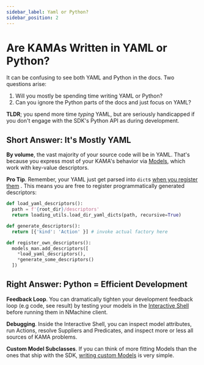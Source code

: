 ```yaml
---
sidebar_label: Yaml or Python?
sidebar_position: 2
---
```


# Are KAMAs Written in YAML or Python?

It can be confusing to see both YAML and Python in the docs. Two questions arise: 
1. Will you mostly be spending time writing YAML or Python?
1. Can you ignore the Python parts of the docs and just focus on YAML?    

**TLDR**; you spend more time _typing_ YAML, but are seriously handicapped
if you don't engage with the SDK's Python API as during development.      



## Short Answer: It's Mostly YAML 

**By volume**, the vast majority of your source code will be in YAML. That's because you
express most of your KAMA's behavior via [Models](/models/models-overview), 
which work with key-value descriptors. 

**Pro Tip**. Remember, your YAML just get parsed into `dict`s 
[when you register them](/tutorials/startup-sequence-tutorial#registering-your-model-descriptors)
. This means you are free to register programmatically generated descriptors: 

```python title="main.py" {9-11}
def load_yaml_descriptors():
  path = f'{root_dir}/descriptors'
  return loading_utils.load_dir_yaml_dicts(path, recursive=True)

def generate_descriptors():
  return [{'kind': 'Action' }] # invoke actual factory here

def register_own_descriptors():
  models_man.add_descriptors([
    *load_yaml_descriptors(),
    *generate_some_descriptors()
  ])
```



## Right Answer: Python = Efficient Development

**Feedback Loop**. You can dramatically tighten your development feedback loop
(e.g code, see result) by testing your models in the [Interactive Shell](/tutorials/kama-console-tutorial) 
before running them in NMachine client. 

**Debugging**. Inside the Interactive Shell, you can inspect model attributes,
run Actions, resolve Suppliers and Predicates, and inspect more or less all sources
of KAMA problems.

**Custom Model Subclasses**. If you can think of more fitting Models than the ones
that ship with the SDK, [writing custom Models](/nope) is very simple.

